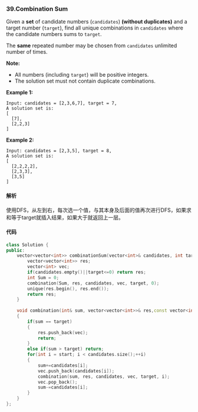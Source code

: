 ### 39.Combination Sum

Given a **set** of candidate numbers (`candidates`) **(without duplicates)** and a target number (`target`), find all unique combinations in `candidates` where the candidate numbers sums to `target`.

The **same** repeated number may be chosen from `candidates` unlimited number of times.

**Note:**

- All numbers (including `target`) will be positive integers.
- The solution set must not contain duplicate combinations.

**Example 1:**

```
Input: candidates = [2,3,6,7], target = 7,
A solution set is:
[
  [7],
  [2,2,3]
]

```

**Example 2:**

```
Input: candidates = [2,3,5], target = 8,
A solution set is:
[
  [2,2,2,2],
  [2,3,3],
  [3,5]
]
```

#### 解析

使用DFS，从左到右，每次选一个值，与其本身及后面的值再次进行DFS，如果求和等于target就插入结果，如果大于就返回上一层。

#### 代码

```c++
class Solution {
public:
    vector<vector<int>> combinationSum(vector<int>& candidates, int target) {
        vector<vector<int>> res;
        vector<int> vec;
        if(candidates.empty()||target<=0) return res;
        int Sum = 0;
        combination(Sum, res, candidates, vec, target, 0);
        unique(res.begin(), res.end());
        return res;
    }
    
    void combination(int& sum, vector<vector<int>>& res,const vector<int>& candidates, vector<int>& vec, const int& target, int start)
    {
        if(sum == target)
        {
            res.push_back(vec);
            return;
        }
        else if(sum > target) return;
        for(int i = start; i < candidates.size();++i)
        {
            sum+=candidates[i];
            vec.push_back(candidates[i]);
            combination(sum, res, candidates, vec, target, i);
            vec.pop_back();
            sum-=candidates[i];
        }
    }
};
```

